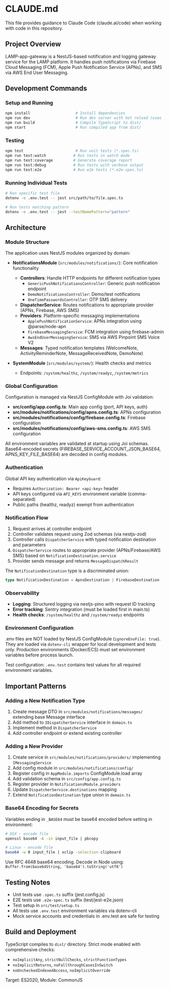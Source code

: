 # CLAUDE.md

This file provides guidance to Claude Code (claude.ai/code) when working with code in this repository.

## Project Overview

LAMP-app-gateway is a NestJS-based notification and logging gateway service for the LAMP platform. It handles push notifications via Firebase Cloud Messaging (FCM), Apple Push Notification Service (APNs), and SMS via AWS End User Messaging.

## Development Commands

### Setup and Running
```bash
npm install                    # Install dependencies
npm run dev                    # Run dev server with hot reload (uses .env via dotenv-cli)
npm run build                  # Compile TypeScript to dist/
npm start                      # Run compiled app from dist/
```

### Testing
```bash
npm test                       # Run unit tests (*.spec.ts)
npm run test:watch            # Run tests in watch mode
npm run test:coverage         # Generate coverage report
npm run test:debug            # Run tests with verbose output
npm run test:e2e              # Run e2e tests (*.e2e-spec.ts)
```

### Running Individual Tests
```bash
# Run specific test file
dotenv -e .env.test -- jest src/path/to/file.spec.ts

# Run tests matching pattern
dotenv -e .env.test -- jest --testNamePattern="pattern"
```

## Architecture

### Module Structure

The application uses NestJS modules organized by domain:

- **NotificationsModule** (`src/modules/notifications/`): Core notification functionality
  - **Controllers**: Handle HTTP endpoints for different notification types
    - `GenericPushNotificationsController`: Generic push notification endpoint
    - `DemoNotificationsController`: Demo/test notifications
    - `OneTimePasswordsController`: OTP SMS delivery
  - **DispatcherService**: Routes notifications to appropriate provider (APNs, Firebase, AWS SMS)
  - **Providers**: Platform-specific messaging implementations
    - `ApplePushNotificationService`: APNs integration using @parse/node-apn
    - `FirebaseMessagingService`: FCM integration using firebase-admin
    - `AwsEndUserMessagingService`: SMS via AWS Pinpoint SMS Voice V2
  - **Messages**: Typed notification templates (WelcomeNote, ActivityReminderNote, MessageReceivedNote, DemoNote)

- **SystemModule** (`src/modules/system/`): Health checks and metrics
  - Endpoints: `/system/healthz`, `/system/readyz`, `/system/metrics`

### Global Configuration

Configuration is managed via NestJS ConfigModule with Joi validation:
- **src/config/app.config.ts**: Main app config (port, API keys, auth)
- **src/modules/notifications/config/apns.config.ts**: APNs configuration
- **src/modules/notifications/config/firebase.config.ts**: Firebase configuration
- **src/modules/notifications/config/aws-sms.config.ts**: AWS SMS configuration

All environment variables are validated at startup using Joi schemas. Base64-encoded secrets (FIREBASE_SERVICE_ACCOUNT_JSON_BASE64, APNS_KEY_FILE_BASE64) are decoded in config modules.

### Authentication

Global API key authentication via `ApiKeyGuard`:
- Requires `Authorization: Bearer <api-key>` header
- API keys configured via `API_KEYS` environment variable (comma-separated)
- Public paths (healthz, readyz) exempt from authentication

### Notification Flow

1. Request arrives at controller endpoint
2. Controller validates request using Zod schemas (via nestjs-zod)
3. Controller calls `DispatcherService` with typed notification destination and parameters
4. `DispatcherService` routes to appropriate provider (APNs/Firebase/AWS SMS) based on `NotificationDestination.service`
5. Provider sends message and returns `MessageDispatchResult`

The `NotificationDestination` type is a discriminated union:
```typescript
type NotificationDestination = ApnsDestination | FirebaseDestination
```

### Observability

- **Logging**: Structured logging via nestjs-pino with request ID tracking
- **Error tracking**: Sentry integration (must be loaded first in main.ts)
- **Health checks**: `/system/healthz` and `/system/readyz` endpoints

### Environment Configuration

.env files are NOT loaded by NestJS ConfigModule (`ignoreEnvFile: true`). They are loaded via `dotenv-cli` wrapper for local development and tests only. Production environments (Docker/ECS) must set environment variables before process launch.

Test configuration: `.env.test` contains test values for all required environment variables.

## Important Patterns

### Adding a New Notification Type

1. Create message DTO in `src/modules/notifications/messages/` extending base Message interface
2. Add method to `IDispatcherService` interface in `domain.ts`
3. Implement method in `DispatcherService`
4. Add controller endpoint or extend existing controller

### Adding a New Provider

1. Create service in `src/modules/notifications/providers/` implementing `IMessagingService`
2. Add config module in `src/modules/notifications/config/`
3. Register config in `AppModule.imports` ConfigModule.load array
4. Add validation schema in `src/config/app.config.ts`
5. Register provider in `NotificationsModule.providers`
6. Update `DispatcherService.destinations` mapping
7. Extend `NotificationDestination` type union in `domain.ts`

### Base64 Encoding for Secrets

Variables ending in `_BASE64` must be base64 encoded before setting in environment:

```bash
# OSX - encode file
openssl base64 -A -in input_file | pbcopy

# Linux - encode file
base64 -w 0 input_file | xclip -selection clipboard
```

Use RFC 4648 base64 encoding. Decode in Node using: `Buffer.from(base64String, 'base64').toString('utf8')`

## Testing Notes

- Unit tests use `.spec.ts` suffix (jest.config.js)
- E2E tests use `.e2e-spec.ts` suffix (test/jest-e2e.json)
- Test setup in `src/test/setup.ts`
- All tests use `.env.test` environment variables via dotenv-cli
- Mock service accounts and credentials in .env.test are safe for testing

## Build and Deployment

TypeScript compiles to `dist/` directory. Strict mode enabled with comprehensive checks:
- `noImplicitAny`, `strictNullChecks`, `strictFunctionTypes`
- `noImplicitReturns`, `noFallthroughCasesInSwitch`
- `noUncheckedIndexedAccess`, `noImplicitOverride`

Target: ES2020, Module: CommonJS
